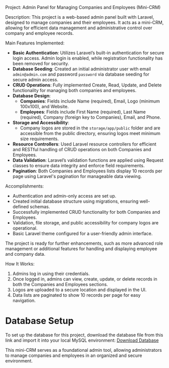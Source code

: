 Project: Admin Panel for Managing Companies and Employees (Mini-CRM)

Description:
This project is a web-based admin panel built with Laravel, designed to manage companies and their employees. It acts as a mini-CRM, allowing for efficient data management and administrative control over company and employee records.

Main Features Implemented:
- **Basic Authentication**: Utilizes Laravel’s built-in authentication for secure login access. Admin login is enabled, while registration functionality has been removed for security.
- **Database Seeding**: Created an initial administrator user with email `admin@admin.com` and password `password` via database seeding for secure admin access.
- **CRUD Operations**: Fully implemented Create, Read, Update, and Delete functionality for managing both companies and employees.
- **Database Design**:
  - **Companies**: Fields include Name (required), Email, Logo (minimum 100x100), and Website.
  - **Employees**: Fields include First Name (required), Last Name (required), Company (foreign key to Companies), Email, and Phone.
- **Storage and Accessibility**:
  - Company logos are stored in the `storage/app/public` folder and are accessible from the public directory, ensuring logos meet minimum size requirements.
- **Resource Controllers**: Used Laravel resource controllers for efficient and RESTful handling of CRUD operations on both Companies and Employees.
- **Data Validation**: Laravel’s validation functions are applied using Request classes to ensure data integrity and enforce field requirements.
- **Pagination**: Both Companies and Employees lists display 10 records per page using Laravel's pagination for manageable data viewing.

Accomplishments:
- Authentication and admin-only access are set up.
- Created initial database structure using migrations, ensuring well-defined schemas.
- Successfully implemented CRUD functionality for both Companies and Employees.
- Validation, file storage, and public accessibility for company logos are operational.
- Basic Laravel theme configured for a user-friendly admin interface.

The project is ready for further enhancements, such as more advanced role management or additional features for handling and displaying employee and company data.

How It Works:
1. Admins log in using their credentials.
2. Once logged in, admins can view, create, update, or delete records in both the Companies and Employees sections.
3. Logos are uploaded to a secure location and displayed in the UI.
4. Data lists are paginated to show 10 records per page for easy navigation.

# Database Setup
To set up the database for this project, download the database file from this link and import it into your local MySQL environment:
[Download Database](https://drive.google.com/file/d/1VrFabnPrjinwDHmOp-zHzHgex6WgiGei/view?usp=sharing)

This mini-CRM serves as a foundational admin tool, allowing administrators to manage companies and employees in an organized and secure environment.
